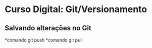 # Curso Digital: Git/Versionamento

## Salvando alterações no Git

*comando git push
*comando git pull
